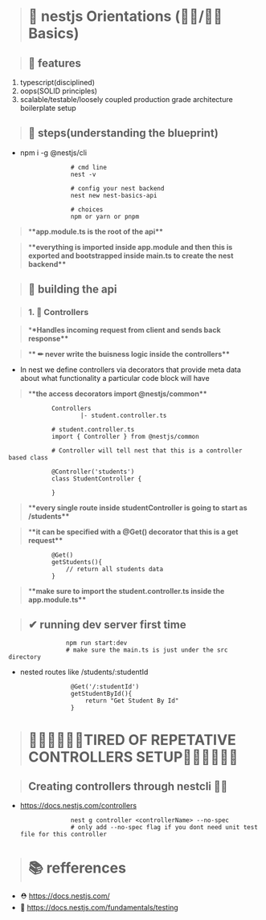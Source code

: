 > # 🚀 nestjs Orientations (👩‍🎓/👨‍🎓 Basics)

> ## 🧩 features

1. typescript(disciplined)
2. oops(SOLID principles)
3. scalable/testable/loosely coupled production grade architecture boilerplate setup

> ## 👶 steps(understanding the blueprint)

- npm i -g @nestjs/cli

                    # cmd line
                    nest -v

                    # config your nest backend
                    nest new nest-basics-api

                    # choices
                    npm or yarn or pnpm

> \***\*app.module.ts is the root of the api\*\***

> \***\*everything is imported inside app.module and then this is exported and bootstrapped inside main.ts to create the nest backend\*\***

> ## 🔧 building the api

> ### 1. 📩 Controllers

> \***\*Handles incoming request from client and sends back response\*\***

> \***\* ✏ never write the buisness logic inside the controllers\*\***

- In nest we define controllers via decorators that provide meta data about what functionality a particular code block will have

> \***\*the access decorators import @nestjs/common\*\***

                Controllers
                        |- student.controller.ts

                # student.controller.ts
                import { Controller } from @nestjs/common

                # Controller will tell nest that this is a controller based class

                @Controller('students')
                class StudentController {

                }

> \***\*every single route inside studentController is going to start as /students\*\***

> \***\*it can be specified with a @Get() decorator that this is a get request\*\***

                @Get()
                getStudents(){
                    // return all students data
                }

> \***\*make sure to import the student.controller.ts inside the app.module.ts\*\***

> ## ✔ running dev server first time

                    npm run start:dev
                    # make sure the main.ts is just under the src directory

- nested routes like /students/:studentId

                    @Get('/:studentId')
                    getStudentById(){
                        return "Get Student By Id"
                    }

> # 🐱‍🚀🐱‍🚀🐱‍🚀TIRED OF REPETATIVE CONTROLLERS SETUP🐱‍🚀🐱‍🚀🐱‍🚀

> ## Creating controllers through nestcli 🐱‍👤

- https://docs.nestjs.com/controllers

                    nest g controller <controllerName> --no-spec
                    # only add --no-spec flag if you dont need unit test file for this controller

> # 📚 refferences

- ⛑ https://docs.nestjs.com/
- 🧪 https://docs.nestjs.com/fundamentals/testing

